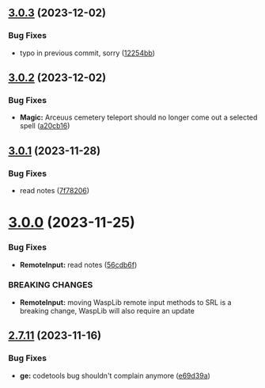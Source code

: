 ## [3.0.3](https://github.com/Torwent/SRL-T/compare/v3.0.2...v3.0.3) (2023-12-02)


### Bug Fixes

* typo in previous commit, sorry ([12254bb](https://github.com/Torwent/SRL-T/commit/12254bbcc0587b850bafcae6ee3d04c0e88a9a7f))



## [3.0.2](https://github.com/Torwent/SRL-T/compare/v3.0.1...v3.0.2) (2023-12-02)


### Bug Fixes

* **Magic:** Arceuus cemetery teleport should no longer come out a selected spell ([a20cb16](https://github.com/Torwent/SRL-T/commit/a20cb16911a15c0c01299db3b194705af2a850e0))



## [3.0.1](https://github.com/Torwent/SRL-T/compare/v3.0.0...v3.0.1) (2023-11-28)


### Bug Fixes

* read notes ([7f78206](https://github.com/Torwent/SRL-T/commit/7f78206a66175b9590f94a168d2b25446cde9784))



# [3.0.0](https://github.com/Torwent/SRL-T/compare/v2.7.11...v3.0.0) (2023-11-25)


### Bug Fixes

* **RemoteInput:** read notes ([56cdb6f](https://github.com/Torwent/SRL-T/commit/56cdb6fc3090aeabbaa2f38088e9c108c140432c))


### BREAKING CHANGES

* **RemoteInput:** moving WaspLib remote input methods to SRL is a breaking change, WaspLib will also require an update



## [2.7.11](https://github.com/Torwent/SRL-T/compare/v2.7.10...v2.7.11) (2023-11-16)


### Bug Fixes

* **ge:** codetools bug shouldn't complain anymore ([e69d39a](https://github.com/Torwent/SRL-T/commit/e69d39a46c4a3a7c07653a6682b0976a598750fb))



